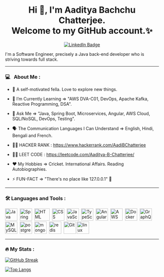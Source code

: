 <div id="header" align="center">
  <h1> Hi 👋, I'm Aaditya Bachchu Chatterjee. <br>Welcome to my GitHub account.✨</h1>
  <div id="badges">
    <a href="https://www.linkedin.com/in/aaditya-bachchu-chatterjee-0485933b/">
      <img src="https://img.shields.io/badge/LinkedIn-blue?style=for-the-badge&logo=linkedin&logoColor=white" alt="LinkedIn Badge"/>
    </a>
  </div>
  <img src="https://komarev.com/ghpvc/?username=AadityaUoHyd&style=flat-square&color=blue" alt=""/>
</div>

I'm a Software Engineer, precisely a Java back-end developer who is striving towards full stack. <br>

---

### 💻 &nbsp; About Me :

- 🔭 A self-motivated fella. Love to explore new things.
- 🌱 I’m Currently Learning => "AWS DVA-C01, DevOps, Apache Kafka, Reactive Programming, DSA".
- 💬 Ask Me => "Java, Spring Boot, Microservices, Angular, AWS Cloud, SQL/NoSQL, DevOps, Testing".
- :speaking_head: The Communication Languages I Can Understand => English, Hindi, Bengali and French.

- :man_technologist: HACKER RANK : https://www.hackerrank.com/AadiBChatterjee
- :man_technologist: LEET CODE : https://leetcode.com/Aaditya-B-Chatterjee/

- ❤️ My Hobbies => Cricket. International Affairs. Reading Autobiographies.
- ⚡ FUN-FACT => "There's no place like 127.0.0.1" 🐥

---

### :hammer_and_wrench: Languages and Tools :
<div>
  <img src="https://icongr.am/devicon/java-original-wordmark.svg?size=128&color=currentColor" title="Java" alt="Java" width="40" height="40"/>&nbsp;
  <img src="https://icongr.am/simple/spring.svg?size=128&color=109e19&colored=false" title="Spring" alt="Spring" width="40" height="40"/>&nbsp;
   <img src="https://icongr.am/devicon/html5-original.svg?size=128&color=dc0929" title="HTML5" alt="HTML" width="50" height="40"/>&nbsp;
   <img src="https://icongr.am/devicon/css3-original.svg?size=128&color=currentColor"  title="CSS3" alt="CSS" width="40" height="40"/>&nbsp;
  <img src="https://icongr.am/devicon/javascript-original.svg?size=128&color=currentColor" title="JavaScript" alt="JavaScript" width="40" height="40"/>&nbsp;
  <img src="https://icongr.am/devicon/typescript-plain.svg?size=91&color=currentColor" title="TypeScript" alt="TypeScript" width="40" height="40"/>&nbsp;
  <img src="https://icongr.am/simple/angular.svg?size=128&color=9d1010&colored=false" title="Angular" alt="Angular" width="40" height="40"/>&nbsp;
  <img src="https://icongr.am/devicon/amazonwebservices-original.svg?size=128&color=currentColor" title="AWS" alt="AWS" width="40" height="40"/>&nbsp;
  <img src="https://icongr.am/devicon/docker-original-wordmark.svg?size=128&color=currentColor" title="Docker" alt="Docker" width="40" height="40"/>&nbsp;
  <img src="https://icongr.am/simple/graphql.svg?size=128&color=9e108b&colored=false" title="GraphQL" alt="GraphQL" width="40" height="40"/>&nbsp; 
  <img src="https://icongr.am/devicon/mysql-original-wordmark.svg?size=128&color=currentColor" title="MySQL"  alt="MySQL" width="40" height="40"/>&nbsp;
  <img src="https://icongr.am/devicon/postgresql-original.svg?size=91&color=currentColor" title="postgres" alt="postgres" width="40" height="40"/>&nbsp; 
  <img src="https://icongr.am/devicon/mongodb-original.svg?size=91&color=currentColor" title="mongo" alt="mongodb" width="40" height="40"/>&nbsp;  
  <img src="https://icongr.am/devicon/redis-original.svg?size=91&color=currentColor" title="redis" alt="redis" width="40" height="40"/>&nbsp; 
  <img src="https://icongr.am/simple/git.svg?size=128&color=dc0929&colored=false" title="Git" **alt="Git" width="40" height="40"/>
  <img src="https://icongr.am/devicon/linux-original.svg?size=91&color=currentColor" title="linux" **alt="linux" width="40" height="40"/>
</div>

---

### :fire: My Stats :
[![GitHub Streak](http://github-readme-streak-stats.herokuapp.com?user=AadityaUoHyd&theme=dark&background=000000)](https://git.io/streak-stats)

[![Top Langs](https://github-readme-stats.vercel.app/api/top-langs/?username=AadityaUoHyd&layout=compact&theme=vision-friendly-dark)](https://github.com/AadityaUoHyd/github-readme-stats)
